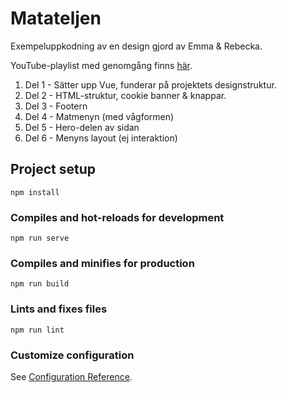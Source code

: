 # Matateljen

Exempeluppkodning av en design gjord av Emma & Rebecka.

YouTube-playlist med genomgång finns [här](https://youtube.com/playlist?list=PLWZQ_pCt8HKu6okKqF0eLwCDmZDRUnaCA).

1. Del 1 - Sätter upp Vue, funderar på projektets designstruktur.
2. Del 2 - HTML-struktur, cookie banner & knappar.
3. Del 3 - Footern
4. Del 4 - Matmenyn (med vågformen)
5. Del 5 - Hero-delen av sidan
6. Del 6 - Menyns layout (ej interaktion)

## Project setup

```
npm install
```

### Compiles and hot-reloads for development

```
npm run serve
```

### Compiles and minifies for production

```
npm run build
```

### Lints and fixes files

```
npm run lint
```

### Customize configuration

See [Configuration Reference](https://cli.vuejs.org/config/).
